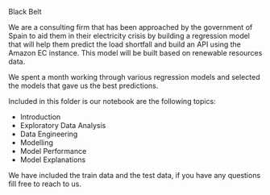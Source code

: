 Black Belt

We are a consulting firm that has been approached by the government of Spain to aid them in their electricity crisis by building a regression model that will help them predict the load shortfall and build an API using the Amazon EC instance. This model will be built based on renewable resources data.

We spent a month working through various regression models and selected the models that gave us the best predictions.

Included in this folder is our notebook are the following topics:

- Introduction
- Exploratory Data Analysis
- Data Engineering
- Modelling
- Model Performance
- Model Explanations

We have included the train data and the test data, if you have any questions fill free to reach to us. 
